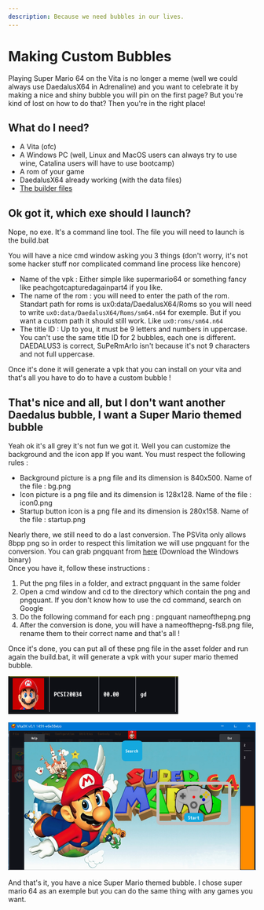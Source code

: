 ```yaml
---
description: Because we need bubbles in our lives.
---
```


# Making Custom Bubbles

Playing Super Mario 64 on the Vita is no longer a meme \(well we could always use DaedalusX64 in Adrenaline\) and you want to celebrate it by making a nice and shiny bubble you will pin on the first page? But you're kind of lost on how to do that? Then you're in the right place! 

## What do I need?

* A Vita \(ofc\)
* A Windows PC \(well, Linux and MacOS users can always try to use wine, Catalina users will have to use bootcamp\)
* A rom of your game
* DaedalusX64 already working \(with the data files\)
* [The builder files ](https://github.com/Rinnegatamante/DaedalusX64-vitaGL/releases/download/Nightly/builder.zip)

## Ok got it, which exe should I launch?

Nope, no exe. It's a command line tool. The file you will need to launch is the build.bat

You will have a nice cmd window asking you 3 things \(don't worry, it's not some hacker stuff nor complicated command line process like hencore\)  


* Name of the vpk : Either simple like supermario64 or something fancy like peachgotcapturedagainpart4 if you like.
* The name of the rom : you will need to enter the path of the rom. Standart path for roms is ux0:data/DaedalusX64/Roms so you will need to write `ux0:data/DaedalusX64/Roms/sm64.n64` for exemple. But if you want a custom path it should still work. Like `ux0:roms/sm64.n64`
* The title ID : Up to you, it must be 9 letters and numbers in uppercase. You can't use the same title ID for 2 bubbles, each one is different. DAEDALUS3 is correct, SuPeRmArIo isn't because it's not 9 characters and not full uppercase.

Once it's done it will generate a vpk that you can install on your vita and that's all you have to do to have a custom bubble !  


## That's nice and all, but I don't want another Daedalus bubble, I want a Super Mario themed bubble

Yeah ok it's all grey it's not fun we got it. Well you can customize the background and the icon app If you want. You must respect the following rules :

* Background picture is a png file and its dimension is 840x500. Name of the file : bg.png
* Icon picture is a png file and its dimension is 128x128. Name of the file : icon0.png
* Startup button icon is a png file and its dimension is 280x158. Name of the file : startup.png

Nearly there, we still need to do a last conversion. The PSVita only allows 8bpp png so in order to respect this limitation we will use pngquant for the conversion. You can grab pngquant from [here](https://pngquant.org/) \(Download the Windows binary\)  
Once you have it, follow these instructions : 

1. Put the png files in a folder, and extract pngquant in the same folder
2. Open a cmd window and cd to the directory which contain the png and pngquant. If you don't know how to use the cd command, search on Google
3. Do the following command for each png : pngquant nameofthepng.png
4. After the conversion is done, you will have a nameofthepng-fs8.png file, rename them to their correct name and that's all !

Once it's done, you can put all of these png file in the asset folder and run again the build.bat, it will generate a vpk with your super mario themed bubble.

![Oh a Mario head](../.gitbook/assets/image.png)



![No vita? No problem, vita3K exists](../.gitbook/assets/image%20%283%29.png)

And that's it, you have a nice Super Mario themed bubble. I chose super mario 64 as an exemple but you can do the same thing with any games you want.  
  


